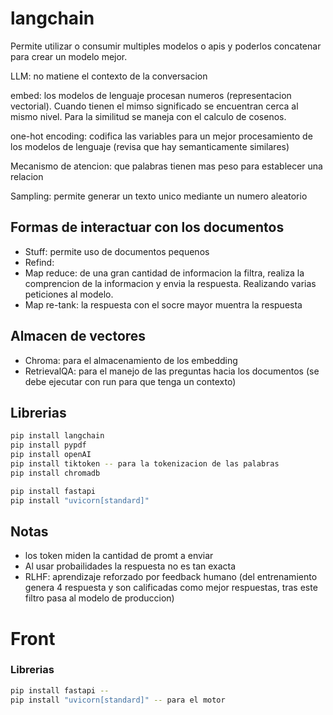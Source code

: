 # langchain

Permite utilizar o consumir multiples modelos o apis y poderlos concatenar para crear un modelo mejor. 

LLM: no matiene el contexto de la conversacion

embed: los modelos de lenguaje procesan numeros (representacion vectorial). Cuando tienen el mimso significado se encuentran cerca al mismo nivel. Para la similitud se maneja con el calculo de cosenos. 

one-hot encoding: codifica las variables para un  mejor procesamiento de los modelos de lenguaje (revisa que hay semanticamente similares)

Mecanismo de atencion: que palabras tienen mas peso para establecer una relacion 

Sampling: permite generar un texto unico mediante un numero aleatorio 


## Formas de interactuar con los documentos 
* Stuff: permite uso de documentos pequenos 
* Refind: 
* Map reduce: de una gran cantidad de informacion la filtra, realiza la comprencion de la informacion y envia la respuesta. Realizando varias peticiones al modelo.
* Map re-tank: la respuesta con el socre mayor muentra la respuesta  

## Almacen de vectores 
* Chroma: para el almacenamiento de los embedding 
* RetrievalQA: para el manejo de las preguntas hacia los documentos (se debe ejecutar con run para que tenga un contexto)



## Librerias 
```sh 
pip install langchain
pip install pypdf
pip install openAI
pip install tiktoken -- para la tokenizacion de las palabras 
pip install chromadb

pip install fastapi
pip install "uvicorn[standard]"
```

## Notas
* los token miden la cantidad de promt a enviar 
* Al usar probailidades la respuesta no es tan exacta 
* RLHF: aprendizaje reforzado por feedback humano (del entrenamiento genera 4 respuesta y son calificadas como mejor respuestas, tras este filtro pasa al modelo de produccion)


# Front 

### Librerias 
```sh
pip install fastapi -- 
pip install "uvicorn[standard]" -- para el motor 
```
